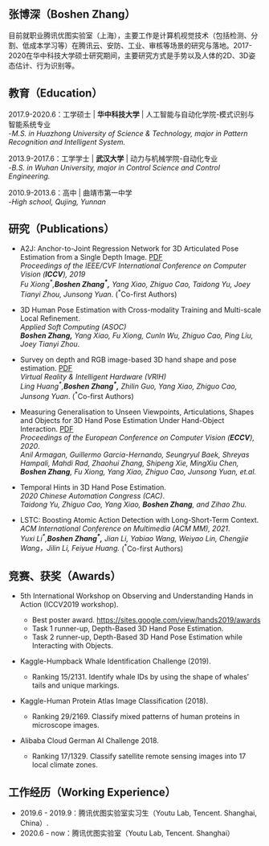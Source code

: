 ## 张博深（Boshen Zhang）  
目前就职业腾讯优图实验室（上海），主要工作是计算机视觉技术（包括检测、分割、低成本学习等）在腾讯云、安防、工业、审核等场景的研究与落地。2017-2020在华中科技大学硕士研究期间，主要研究方式是手势以及人体的2D、3D姿态估计、行为识别等。

## 教育（Education）
2017.9-2020.6：工学硕士 | **华中科技大学** | 人工智能与自动化学院-模式识别与智能系统专业  
*-M.S. in Huazhong University of Science & Technology, major in Pattern Recognition and Intelligent System.*

2013.9-2017.6：工学学士 | **武汉大学** | 动力与机械学院-自动化专业  
*-B.S. in Wuhan University, major in Control Science and Control Engineering.*

2010.9-2013.6：高中 | 曲靖市第一中学  
*-High school, Qujing, Yunnan*

   
## 研究（Publications）
- A2J: Anchor-to-Joint Regression Network for 3D Articulated Pose Estimation from a Single Depth Image.  [PDF](https://arxiv.org/abs/1908.09999)  
*Proceedings of the IEEE/CVF International Conference on Computer Vision (**ICCV**), 2019*  
*Fu Xiong<sup>\*</sup>,**Boshen Zhang<sup>\*</sup>,** Yang Xiao, Zhiguo Cao, Taidong Yu, Joey Tianyi Zhou, Junsong Yuan*. (<sup>\*</sup>Co-first Authors)

- 3D Human Pose Estimation with Cross-modality Training and Multi-scale Local Refinement.  
*Applied Soft Computing (ASOC)*  
***Boshen Zhang,** Yang Xiao, Fu Xiong, Cunln Wu, Zhiguo Cao, Ping Liu, Joey Tianyi Zhou.*   

- Survey on depth and RGB image-based 3D hand shape and pose estimation. [PDF](http://www.vr-ih.com/vrih/html/EN/10.1016/j.vrih.2021.05.002)  
*Virtual Reality & Intelligent Hardware (VRIH)*  
*Ling Huang<sup>\*</sup>,**Boshen Zhang<sup>\*</sup>,** Zhilin Guo, Yang Xiao, Zhiguo Cao, Junsong Yuan*. (<sup>\*</sup>Co-first Authors)

- Measuring Generalisation to Unseen Viewpoints, Articulations, Shapes and Objects for 3D Hand Pose Estimation Under Hand-Object Interaction. [PDF](https://link.springer.com/chapter/10.1007/978-3-030-58592-1_6)  
*Proceedings of the European Conference on Computer Vision (**ECCV**), 2020*.  
*Anil Armagan, Guillermo Garcia-Hernando, Seungryul Baek, Shreyas Hampali, Mahdi Rad, Zhaohui Zhang, Shipeng Xie, MingXiu Chen, **Boshen Zhang**, Fu Xiong, Yang Xiao, Zhiguo Cao, Junsong Yuan, et.al.*


- Temporal Hints in 3D Hand Pose Estimation.    
*2020 Chinese Automation Congress (CAC)*.   
*Taidong Yu, Zhiguo Cao, Yang Xiao, **Boshen Zhang**, and Zihao Zhu.* 


- LSTC: Boosting Atomic Action Detection with Long-Short-Term Context.    
*ACM International Conference on Multimedia (ACM MM), 2021*.   
*Yuxi Li<sup>\*</sup>,**Boshen Zhang<sup>\*</sup>,** Jian Li, Yabiao Wang, Weiyao Lin, Chengjie Wang，Jilin Li, Feiyue Huang.*  (<sup>\*</sup>Co-first Authors) 


## 竞赛、获奖（Awards）
- 5th International Workshop on Observing and Understanding Hands in Action (ICCV2019 workshop). 
  - Best poster award. https://sites.google.com/view/hands2019/awards
  - Task 1 runner-up, Depth-Based 3D Hand Pose Estimation.
  - Task 2 runner-up, Depth-Based 3D Hand Pose Estimation while Interacting with Objects.
   
- Kaggle-Humpback Whale Identification Challenge (2019).
  - Ranking 15/2131. Identify whale IDs by using the shape of whales’ tails and unique markings.
 
 - Kaggle-Human Protein Atlas Image Classification (2018).
   - Ranking 29/2169. Classify mixed patterns of human proteins in microscope images.
- Alibaba Cloud German AI Challenge 2018.
  -  Ranking 17/1329. Classify satellite remote sensing images into 17 local climate zones.
  
  
  
## 工作经历（Working Experience）
- 2019.6 - 2019.9：腾讯优图实验室实习生（Youtu Lab, Tencent. Shanghai, China）.
- 2020.6 - now：腾讯优图实验室（Youtu Lab, Tencent. Shanghai）


